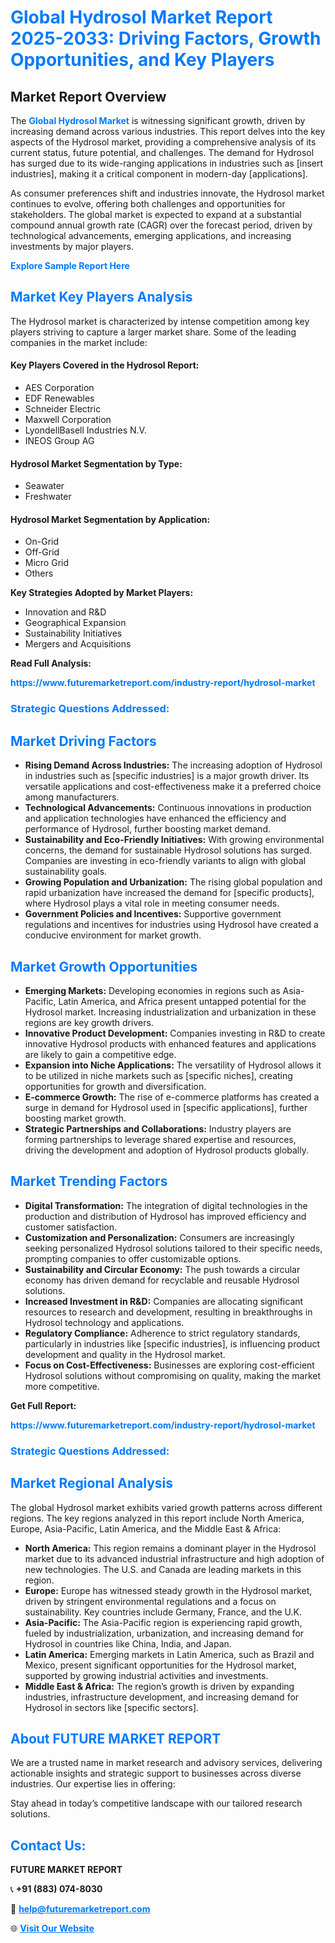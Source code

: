 <h1 style="color: #007BFF;">Global Hydrosol Market Report 2025-2033: Driving Factors, Growth Opportunities, and Key Players</h1>

<section id="overview">
<h2>Market Report Overview</h2>
<p>The <a href="https://www.futuremarketreport.com/industry-report/hydrosol-market" style="color: #007BFF; text-decoration: none;"><strong>Global Hydrosol Market</strong></a> is witnessing significant growth, driven by increasing demand across various industries. This report delves into the key aspects of the Hydrosol market, providing a comprehensive analysis of its current status, future potential, and challenges. The demand for Hydrosol has surged due to its wide-ranging applications in industries such as [insert industries], making it a critical component in modern-day [applications].</p>
<p>As consumer preferences shift and industries innovate, the Hydrosol market continues to evolve, offering both challenges and opportunities for stakeholders. The global market is expected to expand at a substantial compound annual growth rate (CAGR) over the forecast period, driven by technological advancements, emerging applications, and increasing investments by major players.</p>
</section>

<section id="overview">
<p><a href="https://www.futuremarketreport.com/request-sample/reportId=35279" style="color: #007BFF; text-decoration: none;"><strong>Explore Sample Report Here</strong></a></p>
</section>

<section id="key-players">
<h2 style="color: #007BFF;">Market Key Players Analysis</h2>
<p>The Hydrosol market is characterized by intense competition among key players striving to capture a larger market share. Some of the leading companies in the market include:</p>
<h4>Key Players Covered in the Hydrosol Report:</h4>
<ul><li>AES Corporation</li><li>EDF Renewables</li><li>Schneider Electric</li><li>Maxwell Corporation</li><li>LyondellBasell Industries N.V.</li><li>INEOS Group AG</li></ul>
<h4>Hydrosol Market Segmentation by Type:</h4>
<ul><li>Seawater</li><li>Freshwater</li></ul>

<h4>Hydrosol Market Segmentation by Application:</h4>
<ul><li>On-Grid</li><li>Off-Grid</li><li>Micro Grid</li><li>Others</li></ul>
<p><strong>Key Strategies Adopted by Market Players:</strong></p>
<ul>
<li>Innovation and R&D</li>
<li>Geographical Expansion</li>
<li>Sustainability Initiatives</li>
<li>Mergers and Acquisitions</li>
</ul>
</section>

<section>
<p><strong>Read Full Analysis: </strong></p><a href="https://www.futuremarketreport.com/industry-report/hydrosol-market" style="color: #007BFF; text-decoration: none;"><strong>https://www.futuremarketreport.com/industry-report/hydrosol-market</strong></a>
<h3 style="color: #007BFF;">Strategic Questions Addressed:</h3>
</section>

<section id="driving-factors">
<h2 style="color: #007BFF;">Market Driving Factors</h2>
<ul>
<li><strong>Rising Demand Across Industries:</strong> The increasing adoption of Hydrosol in industries such as [specific industries] is a major growth driver. Its versatile applications and cost-effectiveness make it a preferred choice among manufacturers.</li>
<li><strong>Technological Advancements:</strong> Continuous innovations in production and application technologies have enhanced the efficiency and performance of Hydrosol, further boosting market demand.</li>
<li><strong>Sustainability and Eco-Friendly Initiatives:</strong> With growing environmental concerns, the demand for sustainable Hydrosol solutions has surged. Companies are investing in eco-friendly variants to align with global sustainability goals.</li>
<li><strong>Growing Population and Urbanization:</strong> The rising global population and rapid urbanization have increased the demand for [specific products], where Hydrosol plays a vital role in meeting consumer needs.</li>
<li><strong>Government Policies and Incentives:</strong> Supportive government regulations and incentives for industries using Hydrosol have created a conducive environment for market growth.</li>
</ul>
</section>

<section id="growth-opportunities">
<h2 style="color: #007BFF;">Market Growth Opportunities</h2>
<ul>
<li><strong>Emerging Markets:</strong> Developing economies in regions such as Asia-Pacific, Latin America, and Africa present untapped potential for the Hydrosol market. Increasing industrialization and urbanization in these regions are key growth drivers.</li>
<li><strong>Innovative Product Development:</strong> Companies investing in R&D to create innovative Hydrosol products with enhanced features and applications are likely to gain a competitive edge.</li>
<li><strong>Expansion into Niche Applications:</strong> The versatility of Hydrosol allows it to be utilized in niche markets such as [specific niches], creating opportunities for growth and diversification.</li>
<li><strong>E-commerce Growth:</strong> The rise of e-commerce platforms has created a surge in demand for Hydrosol used in [specific applications], further boosting market growth.</li>
<li><strong>Strategic Partnerships and Collaborations:</strong> Industry players are forming partnerships to leverage shared expertise and resources, driving the development and adoption of Hydrosol products globally.</li>
</ul>
</section>

<section id="trending-factors">
<h2 style="color: #007BFF;">Market Trending Factors</h2>
<ul>
<li><strong>Digital Transformation:</strong> The integration of digital technologies in the production and distribution of Hydrosol has improved efficiency and customer satisfaction.</li>
<li><strong>Customization and Personalization:</strong> Consumers are increasingly seeking personalized Hydrosol solutions tailored to their specific needs, prompting companies to offer customizable options.</li>
<li><strong>Sustainability and Circular Economy:</strong> The push towards a circular economy has driven demand for recyclable and reusable Hydrosol solutions.</li>
<li><strong>Increased Investment in R&D:</strong> Companies are allocating significant resources to research and development, resulting in breakthroughs in Hydrosol technology and applications.</li>
<li><strong>Regulatory Compliance:</strong> Adherence to strict regulatory standards, particularly in industries like [specific industries], is influencing product development and quality in the Hydrosol market.</li>
<li><strong>Focus on Cost-Effectiveness:</strong> Businesses are exploring cost-efficient Hydrosol solutions without compromising on quality, making the market more competitive.</li>
</ul>
</section>

<section>
<p><strong>Get Full Report: </strong></p><a href="https://www.futuremarketreport.com/industry-report/hydrosol-market" style="color: #007BFF; text-decoration: none;"><strong>https://www.futuremarketreport.com/industry-report/hydrosol-market</strong></a>
<h3 style="color: #007BFF;">Strategic Questions Addressed:</h3>
</section>


<section id="regional-analysis">
<h2 style="color: #007BFF;">Market Regional Analysis</h2>
<p>The global Hydrosol market exhibits varied growth patterns across different regions. The key regions analyzed in this report include North America, Europe, Asia-Pacific, Latin America, and the Middle East & Africa:</p>
<ul>
<li><strong>North America:</strong> This region remains a dominant player in the Hydrosol market due to its advanced industrial infrastructure and high adoption of new technologies. The U.S. and Canada are leading markets in this region.</li>
<li><strong>Europe:</strong> Europe has witnessed steady growth in the Hydrosol market, driven by stringent environmental regulations and a focus on sustainability. Key countries include Germany, France, and the U.K.</li>
<li><strong>Asia-Pacific:</strong> The Asia-Pacific region is experiencing rapid growth, fueled by industrialization, urbanization, and increasing demand for Hydrosol in countries like China, India, and Japan.</li>
<li><strong>Latin America:</strong> Emerging markets in Latin America, such as Brazil and Mexico, present significant opportunities for the Hydrosol market, supported by growing industrial activities and investments.</li>
<li><strong>Middle East & Africa:</strong> The region’s growth is driven by expanding industries, infrastructure development, and increasing demand for Hydrosol in sectors like [specific sectors].</li>
</ul>
</section>

<footer>
<h2 style="color: #007BFF;">About FUTURE MARKET REPORT</h2>
<p>We are a trusted name in market research and advisory services, delivering actionable insights and strategic support to businesses across diverse industries. Our expertise lies in offering:</p>

<p>Stay ahead in today’s competitive landscape with our tailored research solutions.</p>

<h2 style="color: #007BFF;">Contact Us:</h2>
<p><strong>FUTURE MARKET REPORT</strong></p>
<p>📞 <strong>+91 (883) 074-8030</strong></p>
<p>📧 <strong><a href="mailto:help@futuremarketreport.com" style="color: #007BFF;">help@futuremarketreport.com</a></strong></p>
<p>🌐 <strong><a href="https://www.futuremarketreport.com/" style="color: #007BFF;">Visit Our Website</a></strong></p>
</footer>